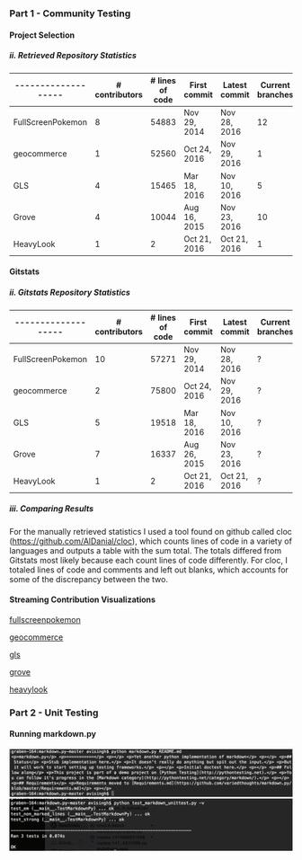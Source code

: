 ### Part 1 - Community Testing
#### Project Selection
##### ii. Retrieved Repository Statistics
|-------------------| # contributors | # lines of code | First commit | Latest commit | Current branches |
|-------------------|----------------|-----------------|--------------|---------------|------------------|
| FullScreenPokemon | 8				 | 54883		   | Nov 29, 2014 |	Nov 28, 2016  |	12				 |
| geocommerce		| 1				 | 52560		   | Oct 24, 2016 |	Nov 29, 2016  | 1				 |
| GLS				| 4				 | 15465		   | Mar 18, 2016 |	Nov 10, 2016  | 5	 			 |
| Grove				| 4				 | 10044		   | Aug 16, 2015 |	Nov 23, 2016  |	10				 |
| HeavyLook			| 1				 | 2			   | Oct 21, 2016 | Oct 21, 2016  | 1				 |

#### Gitstats
##### ii. Gitstats Repository Statistics
|-------------------| # contributors | # lines of code | First commit | Latest commit | Current branches |
|-------------------|----------------|-----------------|--------------|---------------|------------------|
| FullScreenPokemon | 10			 | 57271		   | Nov 29, 2014 |	Nov 28, 2016  |	?				 |
| geocommerce		| 2				 | 75800		   | Oct 24, 2016 |	Nov 29, 2016  | ?				 |
| GLS				| 5				 | 19518		   | Mar 18, 2016 |	Nov 10, 2016  | ?				 |
| Grove				| 7				 | 16337		   | Aug 26, 2015 |	Nov 23, 2016  |	?				 |
| HeavyLook			| 1				 | 2			   | Oct 21, 2016 | Oct 21, 2016  | ?				 |

##### iii. Comparing Results
For the manually retrieved statistics I used a tool found on github called cloc (https://github.com/AlDanial/cloc), which counts lines of code in a variety of languages and outputs a table with the sum total. The totals differed from Gitstats most likely because each count lines of code differently. For cloc, I totaled lines of code and comments and left out blanks, which accounts for some of the discrepancy between the two.

#### Streaming Contribution Visualizations
[fullscreenpokemon](https://youtu.be/UzCB_BD6WoE)

[geocommerce](https://youtu.be/OlJDJJk29do)

[gls](https://youtu.be/IcD-wi-aWV8)

[grove](https://youtu.be/mu00DwO8CPI)

[heavylook](https://youtu.be/s1O8KOMRLsU)

### Part 2 - Unit Testing
#### Running markdown.py
![markdown.py](../images/markdownpy.png)
![test_markdown_unittest.py](../images/test_markdown_unittest.png)